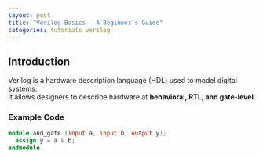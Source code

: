 ```yaml
---
layout: post
title: "Verilog Basics – A Beginner’s Guide"
categories: tutorials verilog
---
```


## Introduction
Verilog is a hardware description language (HDL) used to model digital systems.  
It allows designers to describe hardware at **behavioral, RTL, and gate-level**.

### Example Code
```verilog
module and_gate (input a, input b, output y);
  assign y = a & b;
endmodule
